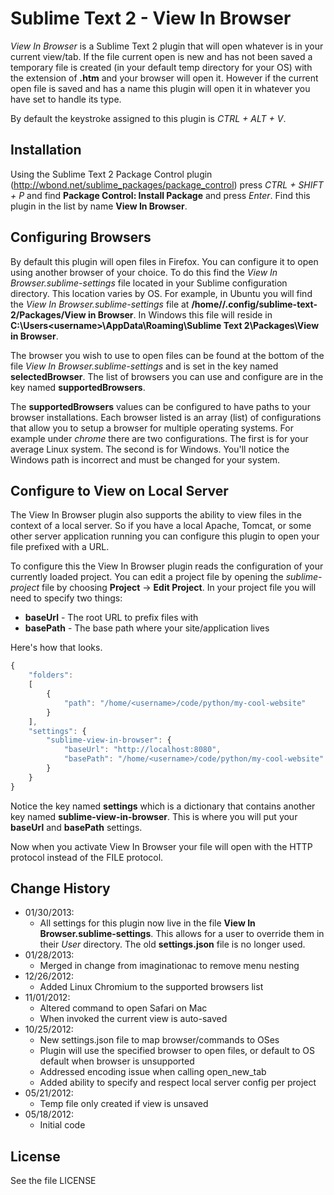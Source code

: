 # Sublime Text 2 - View In Browser

*View In Browser* is a Sublime Text 2 plugin that will open whatever is in your
current view/tab. If the file current open is new and has not been saved a temporary 
file is created (in your default temp directory for your OS) with the extension of 
**.htm** and your browser will open it. However if the current open file is saved
and has a name this plugin will open it in whatever you have set to handle
its type.

By default the keystroke assigned to this plugin is *CTRL + ALT + V*.

## Installation
Using the Sublime Text 2 Package Control plugin (http://wbond.net/sublime_packages/package_control)
press *CTRL + SHIFT + P* and find **Package Control: Install Package** and press *Enter*.
Find this plugin in the list by name **View In Browser**.

## Configuring Browsers
By default this plugin will open files in Firefox. You can configure it to open
using another browser of your choice. To do this find the *View In Browser.sublime-settings* file
located in your Sublime configuration directory. This location varies by OS. For 
example, in Ubuntu you will find the *View In Browser.sublime-settings* file at
**/home/<username>/.config/sublime-text-2/Packages/View in Browser**. In Windows this
file will reside in **C:\Users\<username>\AppData\Roaming\Sublime Text 2\Packages\View in Browser**.

The browser you wish to use to open files can be found at the bottom of the file
*View In Browser.sublime-settings* and is set in the key named **selectedBrowser**. The list of browsers
you can use and configure are in the key named **supportedBrowsers**. 

The **supportedBrowsers** values can be configured to have paths to your browser installations.
Each browser listed is an array (list) of configurations that allow you to setup a browser
for multiple operating systems. For example under *chrome* there are two configurations.
The first is for your average Linux system. The second is for Windows. You'll notice the
Windows path is incorrect and must be changed for your system.

## Configure to View on Local Server
The View In Browser plugin also supports the ability to view files in the context of
a local server. So if you have a local Apache, Tomcat, or some other server application running
you can configure this plugin to open your file prefixed with a URL. 

To configure this the View In Browser plugin reads the configuration of your currently
loaded project. You can edit a project file by opening the *sublime-project* file
by choosing **Project** -> **Edit Project**. In your project file you will need to specify 
two things:

* **baseUrl** - The root URL to prefix files with 
* **basePath** - The base path where your site/application lives

Here's how that looks.

```javascript
{
	"folders":
	[
		{
			"path": "/home/<username>/code/python/my-cool-website"
		}
	],
	"settings": {
		"sublime-view-in-browser": {
			"baseUrl": "http://localhost:8080",
			"basePath": "/home/<username>/code/python/my-cool-website"
		}
	}
}
```

Notice the key named **settings** which is a dictionary that contains another key named
**sublime-view-in-browser**. This is where you will put your **baseUrl** and **basePath**
settings.

Now when you activate View In Browser your file will open with the HTTP protocol instead
of the FILE protocol.

## Change History

* 01/30/2013:
   * All settings for this plugin now live in the file **View In Browser.sublime-settings**.
     This allows for a user to override them in their *User* directory. The old 
     **settings.json** file is no longer used. 
* 01/28/2013:
   * Merged in change from imaginationac to remove menu nesting
* 12/26/2012:
   * Added Linux Chromium to the supported browsers list
* 11/01/2012:
   * Altered command to open Safari on Mac
   * When invoked the current view is auto-saved
* 10/25/2012:
   * New settings.json file to map browser/commands to OSes
   * Plugin will use the specified browser to open files, or default to OS default when browser is unsupported
   * Addressed encoding issue when calling open_new_tab
   * Added ability to specify and respect local server config per project
* 05/21/2012:
   * Temp file only created if view is unsaved
* 05/18/2012:
   * Initial code


## License
See the file LICENSE
